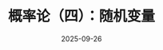---
title: 概率论（四）：随机变量
category:
  - 概率论
tag:
  - 学习
  - 数学
date: 2025-09-26
order: 4
# 禁止显示页脚
footer: false
---